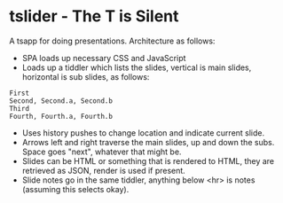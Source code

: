 
# tslider - The T is Silent

A tsapp for doing presentations. Architecture as follows:

* SPA loads up necessary CSS and JavaScript
* Loads up a tiddler which lists the slides, vertical is main slides,
  horizontal is sub slides, as follows:

```
First
Second, Second.a, Second.b
Third
Fourth, Fourth.a, Fourth.b
```

* Uses history pushes to change location and indicate current slide.
* Arrows left and right traverse the main slides, up and down the
  subs. Space goes "next", whatever that might be.
* Slides can be HTML or something that is rendered to HTML, they are
  retrieved as JSON, render is used if present.
* Slide notes go in the same tiddler, anything below &lt;hr&gt; is notes
  (assuming this selects okay).
